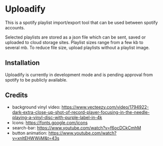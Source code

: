 # Uploadify

This is a spotify playlist import/export tool that can be used between spotify accounts.

Selected playlists are stored as a json file which can be sent, saved or uploaded to cloud storage sites. Playlist sizes range from a few kb to several mb. To reduce file size, upload playlists without a playlist image.  

## Installation

Uploadify is currently in development mode and is pending approval from spotify to be publicly available.

## Credits

- background vinyl video: https://www.vecteezy.com/video/1794922-dark-extra-close-up-shot-of-record-player-focusing-in-the-needle-playing-a-vinyl-disc-with-purple-label-in-4k 
- Icons: https://fonts.google.com/icons
- search-bar: https://www.youtube.com/watch?v=f6ocDCkCmhM
- button animation: https://www.youtube.com/watch?v=xnltEHWWjiM&t=43s
